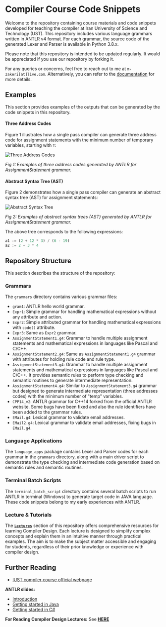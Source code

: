 # Compiler Course Code Snippets

Welcome to the repository containing course materials and code snippets developed for teaching the compiler at Iran University of Science and Technology (UST). This repository includes various language grammars written in ANTLR v4 format. For each grammar, the source code of the generated Lexer and Parser is available in Python 3.8.x.

Please note that this repository is intended to be updated regularly. It would be appreciated if you use our repository by forking it.

For any queries or concerns, feel free to reach out to me at `m-zakeri[at]live.com`. Alternatively, you can refer to the [documentation](https://m-zakeri.github.io/IUSTCompiler/) for more details.

## Examples

This section provides examples of the outputs that can be generated by the code snippets in this repository.

#### Three Address Codes

Figure 1 illustrates how a single pass compiler can generate three address code for assignment statements with the minimum number of temporary variables, starting with `T`:

![Three Address Codes](./docs/figs/code_generation.png)

*Fig 1: Examples of three address codes generated by ANTLR for AssignmentStatement grammar.*

#### Abstract Syntax Tree (AST)

Figure 2 demonstrates how a single pass compiler can generate an abstract syntax tree (AST) for assignment statements:

![Abstract Syntax Tree](./docs/figs/ast1.png)

*Fig 2: Examples of abstract syntax trees (AST) generated by ANTLR for AssignmentStatement grammar.*

The above tree corresponds to the following expressions:

```python
a1 := (2 + 12 * 3) / (6 - 19)
a2 := 2 + 3 * 4
```

## Repository Structure

This section describes the structure of the repository:

### Grammars

The `grammars` directory contains various grammar files:

- `gram1`: ANTLR hello world grammar.
- `Expr1`: Simple grammar for handling mathematical expressions without any attribute and action.
- `Expr2`: Simple attributed grammar for handling mathematical expressions with `code()` attribute.
- `Expr3`: Same as `Expr2` grammar.
- `AssignmentStatement1.g4`: Grammar to handle multiple assignment statements and mathematical expressions in languages like Pascal and C/C++.
- `AssignmentStatement2.g4`: Same as `AssignmentStatement1.g4` grammar with attributes for holding rule code and rule type.
- `AssignmentStatement3.g4`: Grammar to handle multiple assignment statements and mathematical expressions in languages like Pascal and C/C++. It provides semantic rules to perform type checking and semantic routines to generate intermediate representation.
- `AssignmentStatement4.g4`: Similar to `AssignmentStatement3.g4` grammar but designed to generate intermediate representation (three addresses codes) with the minimum number of "temp" variables.
- `CPP14_v2`: ANTLR grammar for C++14 forked from the official ANTLR website. Some bugs have been fixed and also the rule identifiers have been added to the grammar rules.
- `EMail.g4`: Lexical grammar to validate email addresses.
- `EMail2.g4`: Lexical grammar to validate email addresses, fixing bugs in `EMail.g4`.

### Language Applications

The `language_apps` package contains Lexer and Parser codes for each grammar in the `grammars` directory, along with a main driver script to demonstrate the type checking and intermediate code generation based on semantic rules and semantic routines.

### Terminal Batch Scripts

The `terminal_batch_script` directory contains several batch scripts to run ANTLR in terminal (Windows) to generate target code in JAVA language. These code snippets belong to my early experiences with ANTLR.

### Lecture & Tutorials
The [**`Lectures`**](./docs/lectures) section of this repository offers comprehensive resources for learning Compiler Design. Each lecture is designed to simplify complex concepts and explain them in an intuitive manner through practical examples. The aim is to make the subject matter accessible and engaging for students, regardless of their prior knowledge or experience with compiler design.

## Further Reading

- [IUST compiler course official webpage](http://parsa.iust.ac.ir/courses/compilers/)

**ANTLR slides:**
 - [Introduction](http://parsa.iust.ac.ir/download_center/courses_material/compilers/slides/ANTLR_part1_introduction.pdf)
 - [Getting started in Java](http://parsa.iust.ac.ir/download_center/courses_material/compilers/slides/ANTLR_part2_getting_started_in_Java.pdf)
 - [Getting started in C#](http://parsa.iust.ac.ir/download_center/courses_material/compilers/slides/ANTLR_part3_getting_started_in_CSharp.pdf)

 **For Reading Compiler Design Lectures:** See [**HERE**](./docs/lectures)